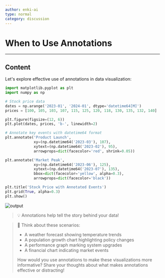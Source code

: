 ```yaml
---
author: enki-ai
type: normal
category: discussion
---
```


# When to Use Annotations

---
## Content

Let's explore effective use of annotations in data visualization:

```python
import matplotlib.pyplot as plt
import numpy as np

# Stock price data
dates = np.arange('2023-01', '2024-01', dtype='datetime64[M]')
prices = [100, 105, 103, 107, 115, 125, 120, 118, 130, 135, 132, 140]

plt.figure(figsize=(12, 6))
plt.plot(dates, prices, 'b-', linewidth=2)

# Annotate key events with datetime64 format
plt.annotate('Product Launch',
             xy=(np.datetime64('2023-03'), 107),
             xytext=(np.datetime64('2023-02'), 95),
             arrowprops=dict(facecolor='red', shrink=0.05))

plt.annotate('Market Peak',
             xy=(np.datetime64('2023-06'), 125),
             xytext=(np.datetime64('2023-07'), 135),
             bbox=dict(facecolor='yellow', alpha=0.3),
             arrowprops=dict(facecolor='black'))

plt.title('Stock Price with Annotated Events')
plt.grid(True, alpha=0.3)
plt.show()
```

![output](https://img.enkipro.com/8bc8a7175e7c542917bed085ee921e65.png)

> 💡 Annotations help tell the story behind your data!

> 💬 Think about these scenarios:
> - A weather forecast showing temperature trends
> - A population growth chart highlighting policy changes
> - A performance graph marking system upgrades
> - A financial chart indicating market events
>
> How would you use annotations to make these visualizations more informative?
> Share your thoughts about what makes annotations effective or distracting! 